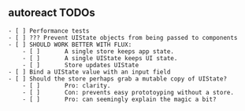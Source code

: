 autoreact TODOs
---------------

	- [ ] Performance tests
	- [ ] ??? Prevent UIState objects from being passed to components
	- [ ] SHOULD WORK BETTER WITH FLUX:
		- [ ] 		A single store keeps app state.
		- [ ] 		A single UIState keeps UI state.
		- [ ] 		Store updates UIState
	- [ ] Bind a UIState value with an input field
	- [ ] Should the store perhaps grab a mutable copy of UIState?
		- [ ] 		Pro: clarity.
		- [ ] 		Con: prevents easy prototoyping without a store.
		- [ ] 		Pro: can seemingly explain the magic a bit?
